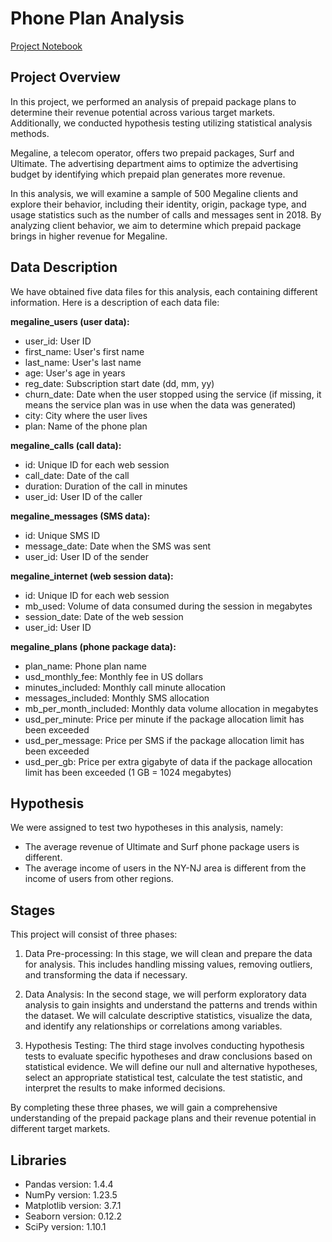 # Phone Plan Analysis

[Project Notebook](https://github.com/emanuelcaesario/practicum-projects/blob/Project-4-Statistical-Data-Analysis/Project%204%20Statistical%20Data%20Analysis.ipynb)

## Project Overview

In this project, we performed an analysis of prepaid package plans to determine their revenue potential across various target markets. Additionally, we conducted hypothesis testing utilizing statistical analysis methods.

Megaline, a telecom operator, offers two prepaid packages, Surf and Ultimate. The advertising department aims to optimize the advertising budget by identifying which prepaid plan generates more revenue.

In this analysis, we will examine a sample of 500 Megaline clients and explore their behavior, including their identity, origin, package type, and usage statistics such as the number of calls and messages sent in 2018. By analyzing client behavior, we aim to determine which prepaid package brings in higher revenue for Megaline.

## Data Description

We have obtained five data files for this analysis, each containing different information. Here is a description of each data file:

**megaline_users (user data):**
- user_id: User ID
- first_name: User's first name
- last_name: User's last name
- age: User's age in years
- reg_date: Subscription start date (dd, mm, yy)
- churn_date: Date when the user stopped using the service (if missing, it means the service plan was in use when the data was generated)
- city: City where the user lives
- plan: Name of the phone plan

**megaline_calls (call data):**
- id: Unique ID for each web session
- call_date: Date of the call
- duration: Duration of the call in minutes
- user_id: User ID of the caller

**megaline_messages (SMS data):**
- id: Unique SMS ID
- message_date: Date when the SMS was sent
- user_id: User ID of the sender

**megaline_internet (web session data):**
- id: Unique ID for each web session
- mb_used: Volume of data consumed during the session in megabytes
- session_date: Date of the web session
- user_id: User ID

**megaline_plans (phone package data):**
- plan_name: Phone plan name
- usd_monthly_fee: Monthly fee in US dollars
- minutes_included: Monthly call minute allocation
- messages_included: Monthly SMS allocation
- mb_per_month_included: Monthly data volume allocation in megabytes
- usd_per_minute: Price per minute if the package allocation limit has been exceeded
- usd_per_message: Price per SMS if the package allocation limit has been exceeded
- usd_per_gb: Price per extra gigabyte of data if the package allocation limit has been exceeded (1 GB = 1024 megabytes)

## Hypothesis

We were assigned to test two hypotheses in this analysis, namely:
- The average revenue of Ultimate and Surf phone package users is different.
- The average income of users in the NY-NJ area is different from the income of users from other regions.

## Stages

This project will consist of three phases:

1. Data Pre-processing: In this stage, we will clean and prepare the data for analysis. This includes handling missing values, removing outliers, and transforming the data if necessary.

2. Data Analysis: In the second stage, we will perform exploratory data analysis to gain insights and understand the patterns and trends within the dataset. We will calculate descriptive statistics, visualize the data, and identify any relationships or correlations among variables.

3. Hypothesis Testing: The third stage involves conducting hypothesis tests to evaluate specific hypotheses and draw conclusions based on statistical evidence. We will define our null and alternative hypotheses, select an appropriate statistical test, calculate the test statistic, and interpret the results to make informed decisions.

By completing these three phases, we will gain a comprehensive understanding of the prepaid package plans and their revenue potential in different target markets.

## Libraries
- Pandas version: 1.4.4
- NumPy version: 1.23.5
- Matplotlib version: 3.7.1
- Seaborn version: 0.12.2
- SciPy version: 1.10.1
